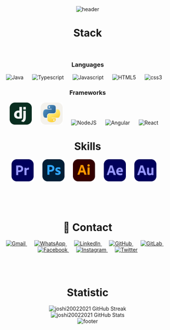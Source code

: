 <!-- HEADER -->
<div align="center" width="100">
  <img src="https://capsule-render.vercel.app/api?color=0:1408d0,50:0860d0,100:08c4d0&height=250&section=header&text=Edgar%20Josías%20Cán%20Ajquejay&fontSize=30&type=waving&fontColor=fefefe&&animation=fadeIn"
  alt="header"/>
</div>

<!-- STACK -->
<div align="center" width="100">
  <h1>Stack</h1>
  
  <!-- Languages -->
  </br>
  <h3>Languages</h3>
  <img
    src="https://cdn.jsdelivr.net/gh/devicons/devicon@latest/icons/java/java-original-wordmark.svg"
    width="60px"
    alt="Java">
    &nbsp;&nbsp;&nbsp;&nbsp;
  <img
    src="https://cdn.jsdelivr.net/gh/devicons/devicon@latest/icons/typescript/typescript-original.svg"
    width="60px"
    alt="Typescript">
    &nbsp;&nbsp;&nbsp;&nbsp;
  <img
    src="https://cdn.jsdelivr.net/gh/devicons/devicon@latest/icons/javascript/javascript-original.svg"
    width="60px"
    alt="Javascript">
    &nbsp;&nbsp;&nbsp;&nbsp;
  <img
    src="https://cdn.jsdelivr.net/gh/devicons/devicon@latest/icons/html5/html5-original-wordmark.svg"
    width="60px"
    alt="HTML5">
    &nbsp;&nbsp;&nbsp;&nbsp;
  <img
    src="https://cdn.jsdelivr.net/gh/devicons/devicon@latest/icons/css3/css3-original-wordmark.svg"
    width="60px"
    alt="css3">
    &nbsp;&nbsp;&nbsp;&nbsp;
    
  <!-- Frameworks -->
  </br>
  <h3>Frameworks</h3>
  <img
    src="https://github.com/tandpfun/skill-icons/blob/main/icons/Django.svg?raw=true"
    width="60px"
    alt="Django">
    &nbsp;&nbsp;&nbsp;&nbsp;
  <img
    src="https://github.com/tandpfun/skill-icons/blob/main/icons/Python-Light.svg?raw=true"
    width="60px"
    alt="Python-Light">
    &nbsp;&nbsp;&nbsp;&nbsp;
  <img
    src="https://cdn.jsdelivr.net/gh/devicons/devicon@latest/icons/nodejs/nodejs-original-wordmark.svg"
    width="60px"
    alt="NodeJS">
    &nbsp;&nbsp;&nbsp;&nbsp;
  <img
    src="https://cdn.jsdelivr.net/gh/devicons/devicon@latest/icons/angularjs/angularjs-original.svg"
    width="60px"
    alt="Angular">
    &nbsp;&nbsp;&nbsp;&nbsp;
  <img
    src="https://cdn.jsdelivr.net/gh/devicons/devicon@latest/icons/react/react-original-wordmark.svg"
    width="60px"
    alt="React">
    &nbsp;&nbsp;&nbsp;&nbsp;
</div>

<!-- SKILLS -->
<div align="center" width="100">
  <h1>Skills</h1>
  
  <img
    src="https://github.com/tandpfun/skill-icons/blob/main/icons/Premiere.svg?raw=true"
    width="60px"
    alt="Premiere Pro">
    &nbsp;&nbsp;&nbsp;&nbsp;
  <img
    src="https://github.com/tandpfun/skill-icons/blob/main/icons/Photoshop.svg?raw=true"
    width="60px"
    alt="Photoshop">
    &nbsp;&nbsp;&nbsp;&nbsp;
  <img
    src="https://github.com/tandpfun/skill-icons/blob/main/icons/Illustrator.svg?raw=true"
    width="60px"
    alt="Illustrator">
    &nbsp;&nbsp;&nbsp;&nbsp;
  <img
    src="https://github.com/tandpfun/skill-icons/blob/main/icons/AfterEffects.svg?raw=true"
    width="60px"
    alt="After Effects">
    &nbsp;&nbsp;&nbsp;&nbsp;
  <img
    src="https://github.com/tandpfun/skill-icons/blob/main/icons/Audition.svg?raw=true"
    width="60px"
    alt="Audition">
    &nbsp;&nbsp;&nbsp;&nbsp;
</div>

</br>
</br>
</br>

<!-- CONTACT -->
<div align="center" width="100">
  <h1>📱 Contact</h1>

  <!-- Gmail -->
  <a href="mailto:your_email@gmail.com">
    <img src="https://img.shields.io/badge/Gmail-D14836?style=for-the-badge&logo=gmail&logoColor=white" alt="Gmail">
  </a>
  &nbsp;&nbsp;&nbsp;&nbsp;
  
  <!-- WhatsApp -->
  <a href="https://wa.me/yourwhatsappnumber">
    <img src="https://img.shields.io/badge/WhatsApp-25D366?style=for-the-badge&logo=whatsapp&logoColor=white" alt="WhatsApp">
  </a>
  &nbsp;&nbsp;&nbsp;&nbsp;

  <!-- LinkedIn -->
  <a href="https://www.linkedin.com/in/yourlinkedin">
    <img src="https://img.shields.io/badge/LinkedIn-0077B5?style=for-the-badge&logo=linkedin&logoColor=white" alt="LinkedIn">
  </a>
  &nbsp;&nbsp;&nbsp;&nbsp;

  <!-- GitHub -->
  <a href="https://github.com/joshi20022021">
    <img src="https://img.shields.io/badge/GitHub-100000?style=for-the-badge&logo=github&logoColor=white" alt="GitHub">
  </a>
  &nbsp;&nbsp;&nbsp;&nbsp;

  <!-- GitLab -->
  <a href="https://gitlab.com/yourgitlab">
    <img src="https://img.shields.io/badge/GitLab-330F63?style=for-the-badge&logo=gitlab&logoColor=white" alt="GitLab">
  </a>
  &nbsp;&nbsp;&nbsp;&nbsp;

  <!-- Facebook -->
  <a href="https://www.facebook.com/yourfacebook">
    <img src="https://img.shields.io/badge/Facebook-1877F2?style=for-the-badge&logo=facebook&logoColor=white" alt="Facebook">
  </a>
  &nbsp;&nbsp;&nbsp;&nbsp;

  <!-- Instagram -->
  <a href="https://www.instagram.com/yourinstagram">
    <img src="https://img.shields.io/badge/Instagram-E4405F?style=for-the-badge&logo=instagram&logoColor=white" alt="Instagram">
  </a>
  &nbsp;&nbsp;&nbsp;&nbsp;

  <!-- Twitter -->
  <a href="https://twitter.com/yourtwitter">
    <img src="https://img.shields.io/badge/Twitter-1DA1F2?style=for-the-badge&logo=twitter&logoColor=white" alt="Twitter">
  </a>
</div>

</br>
</br>
</br>

<!-- STATS -->
<div align="center" width="100">
  <h1>Statistic</h1>
    <img
      src="https://github-readme-streak-stats.herokuapp.com?user=joshi20022021&theme=tokyonight&hide_border=true&date_format=%5BY%20%5DM%20j&background=FFFFFF&currStreakNum=71A5FD&currStreakLabel=71A5FD&dates=61D9E1"
      alt="joshi20022021 GitHub Streak">
  </br>
  <img
    src="https://github-readme-stats.vercel.app/api?username=joshi20022021&include_all_commits=true&count_private=true&show_icons=true&line_height=20&title_color=71A5FD&icon_color=71A5FD&text_color=71A5FD&bg_color=ffffff&hide=stars"
    alt="joshi20022021 GitHub Stats">
</div>

<!-- FOOTER -->
<div align="center" width="100">
  <img src="https://capsule-render.vercel.app/api?color=0:1408d0,50:0860d0,100:08c4d0&height=100&section=footer&fontSize=30&type=waving&fontColor=fefefe"
  alt="footer" />
</div>
